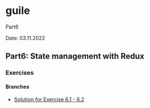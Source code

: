 # guile
Part6

Date: 03.11.2022

## Part6: State management with Redux

### Exercises

#### Branches

- [Solution for Exercise 6.1 - 6.2](https://github.com/aiotrope/guile/tree/6.1)
